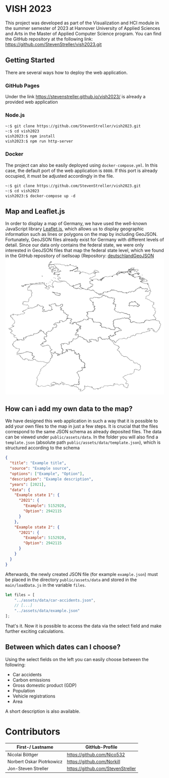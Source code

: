 # VISH 2023
This project was developed as part of the Visualization and HCI
module in the summer semester of 2023 at Hannover University of Applied Sciences
and Arts in the Master of Applied Computer Science program.
You can find the <i class="fa-brands fa-github"></i> GitHub repository at the following link: https://github.com/StevenStreller/vish2023.git

## Getting Started
There are several ways how to deploy the web application.

### GitHub Pages
Under the link https://stevenstreller.github.io/vish2023/ is already a provided web application

### Node.js
```
~:$ git clone https://github.com/StevenStreller/vish2023.git
~:$ cd vish2023
vish2023:$ npm install
vish2023:$ npm run http-server
```
### Docker
The project can also be easily deployed using `docker-compose.yml`.
In this case, the default port of the web application is `8080`. If this port is
already occupied, it must be adjusted accordingly in the file.
```
~:$ git clone https://github.com/StevenStreller/vish2023.git
~:$ cd vish2023
vish2023:$ docker-compose up -d
```
## Map and Leaflet.js
In order to display a map of Germany, we have used the well-known JavaScript
library [Leaflet.js](https://leafletjs.com/), which allows us to display
geographic information such as lines or polygons on the map by including
GeoJSON.
Fortunately, GeoJSON files already exist for Germany with different levels of
detail. Since our data only contains the federal state, we were only interested
in GeoJSON files that map the federal state level, which we found in the GitHub
repository of isellsoap (Repository: [deutschlandGeoJSON](https://github.com/isellsoap/deutschlandGeoJSON)
![GeoJSON](public/assets/docs/federal-states-geo-json.png)

## How can i add my own data to the map?
We have designed this web application in such a way that it is possible to add your
own files to the map in just a few steps. It is crucial that the files correspond to
the same JSON schema as already deposited files. The data can be viewed under
`public/assets/data`. In the folder you will also find a `template.json`
(absolute path `public/assets/data/template.json`), which is structured
according to the schema
```json
{
  "title": "Example title",
  "source": "Example source",
  "options": ["Example", "Option"],
  "description": "Example description",
  "years": [2021],
  "data": {
    "Example state 1": {
      "2021": {
        "Example": 5152920,
        "Option": 2942115
      }
    },
    "Example state 2": {
      "2021": {
        "Example": 5152920,
        "Option": 2942115
      }
    }
  }
}
```
Afterwards, the newly created JSON file (for example `example.json`) must
be placed in the directory `public/assets/data` and stored in the `main/loadData.js` in the variable `files`.
```javascript
let files = [
    "../assets/data/car-accidents.json",
    // [...]
    "../assets/data/example.json"
];
```
That's it. Now it is possible to access the data via the select field and make
further exciting calculations.

## Between which dates can I choose?
Using the select fields on the left you can easily choose between the following:
- Car accidents
- Carbon emissions
- Gross domestic product (GDP)
- Population
- Vehicle registrations
- Area

A short description is also available.

# Contributors
| First-/ Lastname          | GitHub-Profile                    |
|---------------------------|-----------------------------------|
| Nicolai Böttger           | https://github.com/Nico532        |
| Norbert Oskar Piotrkowicz | https://github.com/Norkill        |
| Jon-Steven Streller       | https://github.com/StevenStreller |
